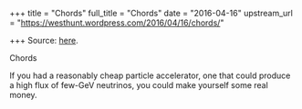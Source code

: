 +++
title = "Chords"
full_title = "Chords"
date = "2016-04-16"
upstream_url = "https://westhunt.wordpress.com/2016/04/16/chords/"

+++
Source: [here](https://westhunt.wordpress.com/2016/04/16/chords/).

Chords

If you had a reasonably cheap particle accelerator, one that could
produce a high flux of few-GeV neutrinos, you could make yourself some
real money.
